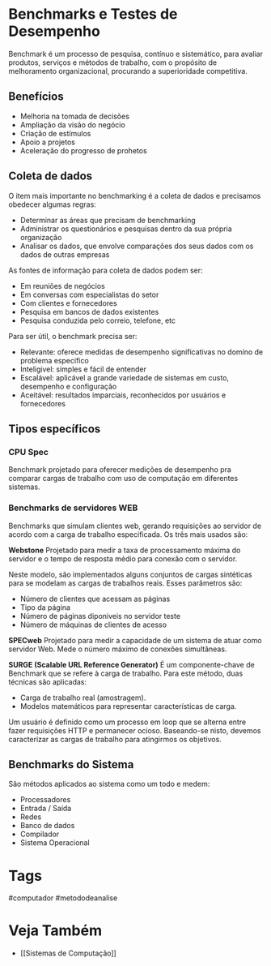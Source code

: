 # Benchmarks e Testes de Desempenho
Benchmark é um processo de pesquisa, contínuo e sistemático, para avaliar produtos, serviços e métodos de trabalho, com o propósito de melhoramento organizacional, procurando a superioridade competitiva.

## Benefícios
- Melhoria na tomada de decisões
- Ampliação da visão do negócio
- Criação de estímulos
- Apoio a projetos
- Aceleração do progresso de prohetos

## Coleta de dados
O item mais importante no benchmarking é a coleta de dados e precisamos obedecer algumas regras:
- Determinar as áreas que precisam de benchmarking
- Administrar os questionários e pesquisas dentro da sua própria organização
- Analisar os dados, que envolve comparações dos seus dados com os dados de outras empresas

As fontes de informação para coleta de dados podem ser:
- Em reuniões de negócios
- Em conversas com especialistas do setor
- Com clientes e fornecedores
- Pesquisa em bancos de dados existentes
- Pesquisa conduzida pelo correio, telefone, etc

Para ser útil, o benchmark precisa ser:
- Relevante: oferece medidas de desempenho significativas no domíno de problema especifico
- Inteligivel: simples e fácil de entender
- Escalável: aplicável a grande variedade de sistemas em custo, desempenho e configuração
- Aceitável: resultados imparciais, reconhecidos por usuários e fornecedores

## Tipos específicos
### CPU Spec
Benchmark projetado para oferecer medições de desempenho pra comparar cargas de trabalho com uso de computação em diferentes sistemas.

### Benchmarks de servidores WEB
Benchmarks que simulam clientes web, gerando requisições ao servidor de acordo com a carga de trabalho especificada.
Os três mais usados são:

**Webstone**
Projetado para medir a taxa de processamento máxima do servidor e o tempo de resposta médio para conexão com o servidor. 

Neste modelo, são implementados alguns conjuntos de cargas sintéticas para se modelam as cargas de trabalhos reais. Esses parâmetros são:
- Número de clientes que acessam as páginas
- Tipo da página
- Número de páginas diponiveis no servidor teste
- Número de máquinas de clientes de acesso

**SPECweb**
Projetado para medir a capacidade de um sistema de atuar como servidor Web. Mede o número máximo de conexões simultâneas.

**SURGE (Scalable URL Reference Generator)**
É um componente-chave de Benchmark que se refere à carga de trabalho. Para este método, duas técnicas são aplicadas:
- Carga de trabalho real (amostragem).
- Modelos matemáticos para representar características de carga.

Um usuário é definido como um processo em loop que se alterna entre fazer requisições HTTP e permanecer ocioso. Baseando-se nisto, devemos caracterizar as cargas de trabalho para atingirmos os objetivos.

## Benchmarks do Sistema
São métodos aplicados ao sistema como um todo e medem:
- Processadores
- Entrada / Saída
- Redes
- Banco de dados
- Compilador
- Sistema Operacional

# Tags
#computador #metododeanalise
# Veja Também
- [[Sistemas de Computação]]